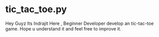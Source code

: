 # tic_tac_toe.py

Hey Guyz Its Indrajit Here , Beginner Developer develop an tic-tac-toe game. Hope u understand it and feel free to improve it.
